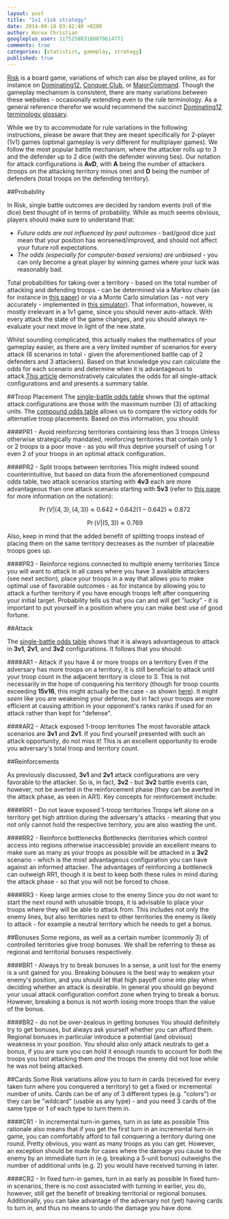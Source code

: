 ```yaml
---
layout: post
title: "1v1 risk strategy"
date: 2014-09-18 03:42:40 +0200
author: Horea Christian
googleplus_user: 117525803180879614771
comments: true
categories: [statistics, gameplay, strategy]
published: true
---
```


[Risk](https://en.wikipedia.org/wiki/Risk_(game)) is a board game, variations of which can also be played online, as for instance on [Dominating12](www.dominating12.com), [Conquer Club](http://www.conquerclub.com/), or [MajorCommand](http://www.majorcommand.com/).
Though the gameplay mechanism is consistent, there are many variations between these websites - occasionally extending even to the rule terminology.
As a general reference therefor we would recommend the succinct [Dominating12 terminology glossary](http://www.dominating12.com/?cmd=tutorial&act=glossary).

While we try to accommodate for rule variations in the following instructions, please be aware that they are meant specifically for 2-player (1v1) games (optimal gameplay is *very* different for multiplayer games).
We follow the most popular battle mechanism, where the attacker rolls up to 3 and the defender up to 2 dice (with the defender winning ties).
Our notation for attack configurations is **AvD**, with **A** being the number of attackers (troops on the attacking territory minus one) and **D** being the number of defenders (total troops on the defending territory).

<!-- more -->

##Probability

In Risk, single battle outcomes are decided by random events (roll of the dice) best thought of in terms of probability.
While as much seems obvious, players should make sure to understand that:

* *Future odds are not influenced by past outcomes* - bad/good dice just mean that your position has worsened/improved, and should not affect your future roll expectations.
* *The odds (especially for computer-based versions) are unbiased* - you can only become a great player by winning games where your luck was reasonably bad.

Total probabilities for taking over a territory - based on the total number of attacking and defending troops - can be determined via a Markov chain (as for instance in [this paper](http://www4.stat.ncsu.edu/~jaosborn/research/RISK.pdf)) or via a Monte Carlo simulation (as - not very accurately - implemented in [this simulator](http://riskodds.com/index.php)).
That information, however, is mostly irrelevant in a 1v1 game, since you should never auto-attack.
With every attack the state of the game changes, and you should always re-evaluate your next move in light of the new state.

Whilst sounding complicated, this actually makes the mathematics of your gameplay easier, as there are a very limited number of scenarios for every attack (6 scenarios in total - given the aforementioned battle cap of 2 defenders and 3 attackers).
Based on that knowledge you can calculate the odds for each scenario and determine when it is advantageous to attack.[This article](http://chymeric.eu/blog/2014/07/23/per-attack-risk-dice-odds/) demonstratively calculates the odds for all single-attack configurations and and presents a summary table. 

##Troop Placement
The [single-battle odds table](http://chymeric.eu/blog/2014/07/23/per-attack-risk-dice-odds/) shows that the optimal attack configurations are those with the maximum number (3) of attacking units.
The [compound odds table](http://www4.stat.ncsu.edu/~jaosborn/research/RISK.pdf) allows us to compare the victory odds for alternative troop placements.
Based on this information, you should:

####PR1 - Avoid reinforcing territories containing less than 3 troops
Unless otherwise strategically mandated, reinforcing territories that contain only 1 or 2 troops is a poor move - as you will thus deprive yourself of using 1 or even 2 of your troops in an optimal attack configuration.

####PR2 - Split troops between territories
This might indeed sound counterintuitive, but based on data from the aforementioned compound odds table, two attack scenarios starting with **4v3** each are more advantageous than one attack scenario starting with **5v3** (refer to [this page](http://chymeric.eu/blog/2014/07/23/per-attack-risk-dice-odds/) for more information on the notation):

$$
\Pr(V\vert(4,3),(4,3)) \approx 0.642+0.642(1-0.642) \approx 0.872
$$

$$
\Pr(V\vert(5,3)) \approx 0.769
$$

Also, keep in mind that the added benefit of splitting troops instead of placing them on the same territory decreases as the number of placeable troops goes up.

####PR3 - Reinforce regions connected to multiple enemy territories
Since you will want to attack in all cases where you have 3 available attackers (see next section), place your troops in a way that allows you to make optimal use of favorable outcomes -
as for instance by allowing you to attack a further territory if you have enough troops left after conquering your initial target.
Probability tells us that you can and will get "lucky" - it is important to put yourself in a position where you can make best use of good fortune.

##Attack

The [single-battle odds table](http://chymeric.eu/blog/2014/07/23/per-attack-risk-dice-odds/) shows that it is always advantageous to attack in **3v1**, **2v1**, and **3v2** configurations. 
It follows that you should:

####AR1 - Attack if you have 4 or more troops on a territory
Even if the adversary has more troops on a territory, it is still beneficial to attack until your troop count in the adjacent territory is close to 3.
This is not necessarily in the hope of conquering his territory (though for troop counts exceeding **15v16**, this might actually be the case - as shown [here](http://www4.stat.ncsu.edu/~jaosborn/research/RISK.pdf)).
It might *seem* like you are weakening your defense, but in fact your troops are more efficient at causing attrition in your opponent's ranks ranks if used for an attack rather than kept for "defense".

####AR2 - Attack exposed 1-troop territories
The most favorable attack scenarios are **3v1** and **2v1**.
If you find yourself presented with such an attack opportunity, do not miss it!
This is an excellent opportunity to erode you adversary's total troop and territory count.

##Reinforcements

As previously discussed, **3v1** and **2v1** attack configurations are very favorable to the attacker.
So is, in fact, **3v2** - but **3v2** battle events can, however, not be averted in the reinforcement phase (they can be averted in the attack phase, as seen in AR1).
Key concepts for reinforcement include:

####RR1 - Do not leave exposed 1-troop territories
Troops left alone on a territory get high attrition during the adversary's attacks - meaning that you not only cannot hold the respective territory, you are also wasting the unit.

####RR2 - Reinforce bottlenecks
Bottlenecks (territories which control access into regions otherwise inaccessible) provide an excellent means to make sure as many as your troops as possible will be attacked in a **3v2** scenario -
which is the most advantageous configuration you can have against an informed attacker.
The advantages of reinforcing a bottleneck can outweigh RR1, though it is best to keep both these rules in mind during the attack phase - so that you will not be forced to chose.

####RR3 - Keep large armies close to the enemy
Since you do not want to start the next round with unusable troops, it is advisable to place your troops where they will be able to attack from.
This includes not only the enemy lines, but also territories next to other territories the enemy is likely to attack - for example a neutral territory which he needs to get a bonus.

##Bonuses
Some regions, as well as a certain number (commonly 3) of controlled territories give troop bonuses.
We shall be referring to these as regional and territorial bonuses respectively.

####BR1 - Always try to break bonuses
In a sense, a unit lost for the enemy is a unit gained for you.
Breaking bonuses is the best way to weaken your enemy's position, and you should let that high payoff come into play when deciding whether an attack is desirable.
In general you should go beyond your usual attack configuration comfort zone when trying to break a bonus. 
However, breaking a bonus is not worth losing more troops than the value of the bonus.

####BR2 - do not be over-zealous in getting bonuses
You should definitely try to get bonuses, but always ask yourself whether you can afford them.
Regional bonuses in particular introduce a potential (and obvious) weakness in your position.
You should also only attack neutrals to get a bonus, if you are sure you can hold it enough rounds to account for *both* the troops you lost attacking them *and* the troops the enemy did not lose while he was not being attacked.

##Cards
Some Risk variations allow you to turn in cards (received for every taken turn where you conquered a territory) to get a fixed or incremental number of units.
Cards can be of any of 3 different types (e.g. "colors") or they can be "wildcard" (usable as any type) - and you need 3 cards of the same type or 1 of each type to turn them in.

####CR1 - In incremental turn-in games, turn in as late as possible
This rationale also means that if you get the first turn in an incremental turn-in game, you can comfortably afford to fail conquering a territory during one round.
Pretty obvious, you want as many troops as you can get. 
However, an exception should be made for cases where the damage you cause to the enemy by an immediate turn in (e.g. breaking a 5-unit bonus) outweighs the number of additional units (e.g. 2) you would have received turning in later.

####CR2 - In fixed turn-in games, turn in as early as possible
In fixed turn-in scenarios, there is no cost associated with turning in earlier, you do, however, still get the benefit of breaking territorial or regional bonuses.
Additionally, you can take advantage of the adversary not (yet) having cards to turn in, and thus no means to undo the damage you have done. 




